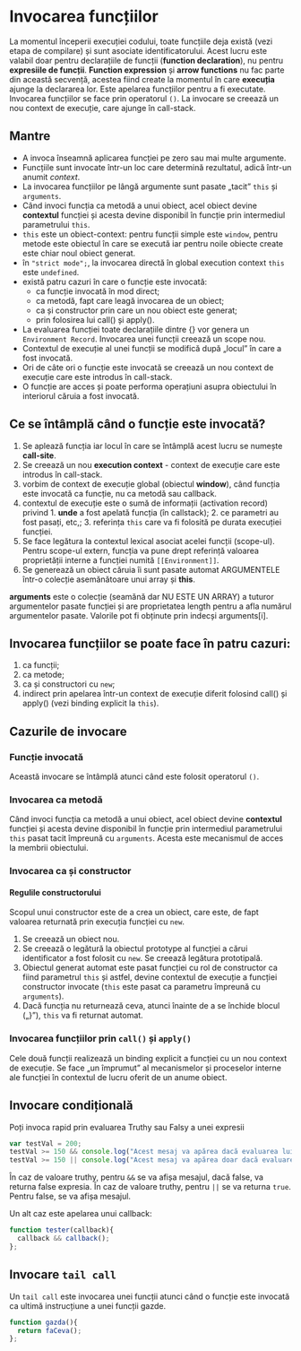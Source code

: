 # Invocarea funcțiilor

La momentul începerii execuției codului, toate funcțiile deja există (vezi etapa de compilare) și sunt asociate identificatorului. Acest lucru este valabil doar pentru declarațiile de funcții (**function declaration**), nu pentru **expresiile de funcții**. **Function expression** și **arrow functions** nu fac parte din această secvență, acestea fiind create la momentul în care **execuția** ajunge la declararea lor.
Este apelarea funcțiilor pentru a fi executate.
Invocarea funcțiilor se face prin operatorul `()`.
La invocare se creează un nou context de execuție, care ajunge în call-stack.

## Mantre

- A invoca înseamnă aplicarea funcției pe zero sau mai multe argumente.
- Funcțiile sunt invocate într-un loc care determină rezultatul, adică într-un anumit *context*.
- La invocarea funcțiilor pe lângă argumente sunt pasate „tacit” `this` și `arguments`.
- Când invoci funcția ca metodă a unui obiect, acel obiect devine **contextul** funcției și acesta devine disponibil în funcție prin intermediul parametrului `this`.
- `this` este un obiect-context: pentru funcții simple este `window`, pentru metode este obiectul în care se execută iar pentru noile obiecte create este chiar noul obiect generat.
- în `"strict mode";`, la invocarea directă în global execution context `this` este `undefined`.
- există patru cazuri în care o funcție este invocată:
  - ca funcție invocată în mod direct;
  - ca metodă, fapt care leagă invocarea de un obiect;
  - ca și constructor prin care un nou obiect este generat;
  - prin folosirea lui call() și apply().
- La evaluarea funcției toate declarațiile dintre {} vor genera un `Environment Record`. Invocarea unei funcții creează un scope nou.
- Contextul de execuție al unei funcții se modifică după „locul” în care a fost invocată.
- Ori de câte ori o funcție este invocată se creează un nou context de execuție care este introdus în call-stack.
- O funcție are acces și poate performa operațiuni asupra obiectului în interiorul căruia a fost invocată.

## Ce se întâmplă când o funcție este invocată?

1. Se aplează funcția iar locul în care se întâmplă acest lucru se numește **call-site**.
2. Se creează un nou **execution context** - context de execuție care este introdus în call-stack.
  1. vorbim de context de execuție global (obiectul **window**), când funcția este invocată ca funcție, nu ca metodă sau callback.
  2. contextul de execuție este o sumă de informații (activation record) privind
    1. **unde** a fost apelată funcția (în callstack);
    2. ce parametri au fost pasați, etc,;
    3. referința `this` care va fi folosită pe durata execuției funcției.
3. Se face legătura la contextul lexical asociat acelei funcții (scope-ul). Pentru scope-ul extern, funcția va pune drept referință valoarea proprietății interne a funcției numită `[[Environment]]`.
3. Se generează un obiect căruia îi sunt pasate automat ARGUMENTELE într-o colecție asemănătoare unui array și **this**.

**arguments** este o colecție (seamănă dar NU ESTE UN ARRAY) a tuturor argumentelor pasate funcției și are proprietatea length pentru a afla numărul argumentelor pasate. Valorile pot fi obținute prin indecși arguments[i].

## Invocarea funcțiilor se poate face în patru cazuri:

1. ca funcții;
2. ca metode;
3. ca și constructori cu `new`;
4. indirect prin apelarea într-un context de execuție diferit folosind call() și apply() (vezi binding explicit la `this`).

## Cazurile de invocare

### Funcție invocată

Această invocare se întâmplă atunci când este folosit operatorul `()`.

### Invocarea ca metodă

Când invoci funcția ca metodă a unui obiect, acel obiect devine **contextul** funcției și acesta devine disponibil în funcție prin intermediul parametrului `this` pasat tacit împreună cu `arguments`. Acesta este mecanismul de acces la membrii obiectului.

### Invocarea ca și constructor

#### Regulile constructorului

Scopul unui constructor este de a crea un obiect, care este, de fapt valoarea returnată prin execuția funcției cu `new`.

1. Se creează un obiect nou.
2. Se creează o legătură la obiectul prototype al funcției a cărui identificator a fost folosit cu `new`. Se creează legătura prototipală.
3. Obiectul generat automat este pasat funcției cu rol de constructor ca fiind parametrul `this` și astfel, devine contextul de execuție a funcției constructor invocate (`this` este pasat ca parametru împreună cu `arguments`).
4. Dacă funcția nu returnează ceva, atunci înainte de a se închide blocul („}”), `this` va fi returnat automat.

### Invocarea funcțiilor prin `call()` și `apply()`

Cele două funcții realizează un binding explicit a funcției cu un nou context de execuție. Se face „un împrumut” al mecanismelor și proceselor interne ale funcției în contextul de lucru oferit de un anume obiect.

## Invocare condițională

Poți invoca rapid prin evaluarea Truthy sau Falsy a unei expresii

```js
var testVal = 200;
testVal >= 150 && console.log("Acest mesaj va apărea dacă evaluarea lui testVal este truthy");            // Acest mesaj va apărea dacă evaluarea lui testVal este truthy
testVal >= 150 || console.log("Acest mesaj va apărea doar dacă evaluarea din left-hand-side este true");  // true
```

În caz de valoare truthy, pentru `&&` se va afișa mesajul, dacă false, va returna false expresia.
În caz de valoare truthy, pentru `||` se va returna `true`. Pentru false, se va afișa mesajul.

Un alt caz este apelarea unui callback:

```js
function tester(callback){
  callback && callback();
};
```

## Invocare `tail call`

Un `tail call` este invocarea unei funcții atunci când o funcție este invocată ca ultimă instrucțiune a unei funcții gazde.

```javascript
function gazda(){
  return faCeva();
};
```
